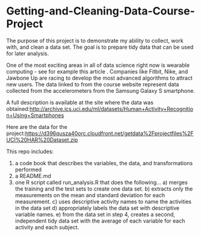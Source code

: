 # Getting-and-Cleaning-Data-Course-Project
The purpose of this project is to demonstrate my ability to collect, work with, and clean a data set. The goal is to prepare tidy data that can be used for later analysis.

One of the most exciting areas in all of data science right now is wearable computing - see for example this article . Companies like Fitbit, Nike, and Jawbone Up are racing to develop the most advanced algorithms to attract new users. The data linked to from the course website represent data collected from the accelerometers from the Samsung Galaxy S smartphone.

A full description is available at the site where the data was obtained:http://archive.ics.uci.edu/ml/datasets/Human+Activity+Recognition+Using+Smartphones

Here are the data for the project:https://d396qusza40orc.cloudfront.net/getdata%2Fprojectfiles%2FUCI%20HAR%20Dataset.zip

This repo includes:
1) a code book that describes the variables, the data, and transformations performed
2) a README.md
3) one R script called run_analysis.R that does the following...
  a) merges the training and the test sets to create one data set.
  b) extracts only the measurements on the mean and standard deviation for each measurement.
  c) uses descriptive activity names to name the activities in the data set
  d) appropriately labels the data set with descriptive variable names.
  e) from the data set in step 4, creates a second, independent tidy data set with the average of each variable for each activity and each subject.
